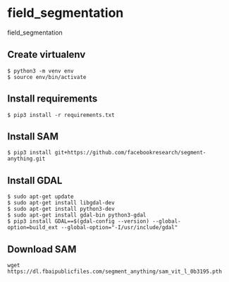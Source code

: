 # field_segmentation
field_segmentation

## Create virtualenv

```shell
$ python3 -m venv env
$ source env/bin/activate
```

## Install requirements

```shell
$ pip3 install -r requirements.txt
```

## Install SAM

```shell
$ pip3 install git+https://github.com/facebookresearch/segment-anything.git
```

## Install GDAL

```shell
$ sudo apt-get update
$ sudo apt-get install libgdal-dev
$ sudo apt-get install python3-dev
$ sudo apt-get install gdal-bin python3-gdal
$ pip3 install GDAL==$(gdal-config --version) --global-option=build_ext --global-option="-I/usr/include/gdal"
```

## Download SAM

```shell
wget https://dl.fbaipublicfiles.com/segment_anything/sam_vit_l_0b3195.pth
```